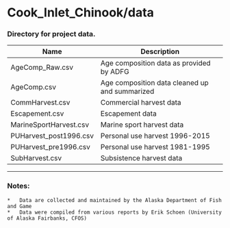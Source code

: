 # Cook_Inlet_Chinook/data

### Directory for project data.

Name                     | Description
-------------------------|---------------------------
AgeComp_Raw.csv			 | Age composition data as provided by ADFG
AgeComp.csv				 | Age composition data cleaned up and summarized
CommHarvest.csv			 | Commercial harvest data
Escapement.csv			 | Escapement data
MarineSportHarvest.csv	 | Marine sport harvest data
PUHarvest_post1996.csv	 | Personal use harvest 1996-2015
PUHarvest_pre1996.csv	 | Personal use harvest 1981-1995
SubHarvest.csv			 | Subsistence harvest data

***

### Notes:

    *   Data are collected and maintained by the Alaska Department of Fish and Game
    *   Data were compiled from various reports by Erik Schoen (University of Alaska Fairbanks, CFOS)
